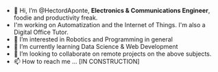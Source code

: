 - 👋 Hi, I’m @HectordAponte, **Electronics & Communications Engineer**, foodie and productivity freak.
- I'm working on Automatization and the Internet of Things. I'm also a Digital Office Tutor.
- 👀 I’m interested in Robotics and Programming in general
- 🌱 I’m currently learning Data Science & Web Development
- 💞️ I’m looking to collaborate on remote projects on the above subjects.
- 📫 How to reach me ... [IN CONSTRUCTION]

<!---
HectordAponte/HectordAponte is a ✨ special ✨ repository because its `README.md` (this file) appears on your GitHub profile.
You can click the Preview link to take a look at your changes.
--->
